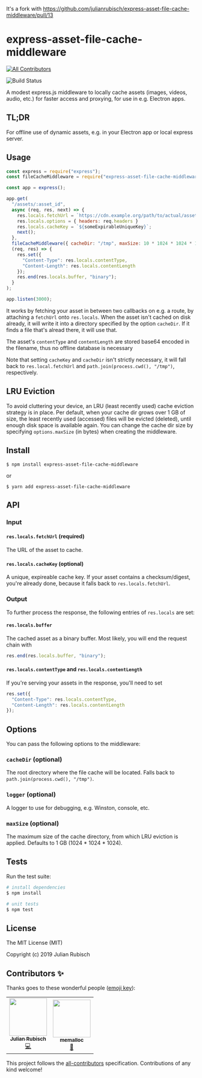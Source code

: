 It's a fork with https://github.com/julianrubisch/express-asset-file-cache-middleware/pull/13

# express-asset-file-cache-middleware
<!-- ALL-CONTRIBUTORS-BADGE:START - Do not remove or modify this section -->
[![All Contributors](https://img.shields.io/badge/all_contributors-2-orange.svg?style=flat-square)](#contributors-)
<!-- ALL-CONTRIBUTORS-BADGE:END -->

![Build Status](https://github.com/julianrubisch/express-asset-file-cache-middleware/workflows/Node%20CI/badge.svg)

A modest express.js middleware to locally cache assets (images, videos, audio, etc.) for faster access and proxying, for use in e.g. Electron apps.

## TL;DR

For offline use of dynamic assets, e.g. in your Electron app or local express server.

## Usage

```javascript
const express = require("express");
const fileCacheMiddleware = require("express-asset-file-cache-middleware");

const app = express();

app.get(
  "/assets/:asset_id",
  async (req, res, next) => {    
    res.locals.fetchUrl = `https://cdn.example.org/path/to/actual/asset/${req.params.asset_id}`;
    res.locals.options = { headers: req.headers }
    res.locals.cacheKey = `${someExpirableUniqueKey}`;
    next();
  },
  fileCacheMiddleware({ cacheDir: "/tmp", maxSize: 10 * 1024 * 1024 * 1024 }),
  (req, res) => {
    res.set({
      "Content-Type": res.locals.contentType,
      "Content-Length": res.locals.contentLength
    });
    res.end(res.locals.buffer, "binary");
  }
);

app.listen(3000);
```

It works by fetching your asset in between two callbacks on e.g. a route, by attaching a `fetchUrl` onto `res.locals`. When the asset isn't cached on disk already, it will write it into a directory specified by the option `cacheDir`. If it finds a file that's alread there, it will use that.

The asset's `contentType` and `contentLength` are stored base64 encoded in the filename, thus no offline database is necessary

Note that setting `cacheKey` and `cacheDir` isn't strictly necessary, it will fall back to `res.local.fetchUrl` and `path.join(process.cwd(), "/tmp")`, respectively.

## LRU Eviction

To avoid cluttering your device, an LRU (least recently used) cache eviction strategy is in place. Per default, when your cache dir grows over 1 GB of size, the least recently used (accessed) files will be evicted (deleted), until enough disk space is available again. You can change the cache dir size by specifying `options.maxSize` (in bytes) when creating the middleware.


## Install

    $ npm install express-asset-file-cache-middleware
    
or

    $ yarn add express-asset-file-cache-middleware
    
## API

### Input

#### `res.locals.fetchUrl` (required)

The URL of the asset to cache.

#### `res.locals.cacheKey` (optional)

A unique, expireable cache key. If your asset contains a checksum/digest, you're already done, because it falls back to `res.locals.fetchUrl`.

### Output

To further process the response, the following entries of `res.locals` are set:

#### `res.locals.buffer`

The cached asset as a binary buffer. Most likely, you will end the request chain with

```javascript
res.end(res.locals.buffer, "binary");
```

#### `res.locals.contentType` and `res.locals.contentLength`

If you're serving your assets in the response, you'll need to set

```javascript
res.set({
  "Content-Type": res.locals.contentType,
  "Content-Length": res.locals.contentLength
});
```    
    
## Options

You can pass the following options to the middleware:

### `cacheDir` (optional)

The root directory where the file cache will be located. Falls back to `path.join(process.cwd(), "/tmp")`.

### `logger` (optional)

A logger to use for debugging, e.g. Winston, console, etc.

### `maxSize` (optional)
The maximum size of the cache directory, from which LRU eviction is applied. Defaults to 1 GB (1024 * 1024 * 1024).


## Tests

Run the test suite:

```bash
# install dependencies
$ npm install

# unit tests
$ npm test
```

## License

The MIT License (MIT)

Copyright (c) 2019 Julian Rubisch

## Contributors ✨

Thanks goes to these wonderful people ([emoji key](https://allcontributors.org/docs/en/emoji-key)):

<!-- ALL-CONTRIBUTORS-LIST:START - Do not remove or modify this section -->
<!-- prettier-ignore-start -->
<!-- markdownlint-disable -->
<table>
  <tr>
    <td align="center"><a href="http://www.julianrubisch.at"><img src="https://avatars0.githubusercontent.com/u/4352208?v=4" width="100px;" alt=""/><br /><sub><b>Julian Rubisch</b></sub></a><br /><a href="https://github.com/julianrubisch/express-asset-file-cache-middleware/commits?author=julianrubisch" title="Code">💻</a></td>
    <td align="center"><a href="https://github.com/memalloc"><img src="https://avatars2.githubusercontent.com/u/7209927?v=4" width="100px;" alt=""/><br /><sub><b>memalloc</b></sub></a><br /><a href="https://github.com/julianrubisch/express-asset-file-cache-middleware/pulls?q=is%3Apr+reviewed-by%3Amemalloc" title="Reviewed Pull Requests">👀</a></td>
  </tr>
</table>

<!-- markdownlint-enable -->
<!-- prettier-ignore-end -->
<!-- ALL-CONTRIBUTORS-LIST:END -->

This project follows the [all-contributors](https://github.com/all-contributors/all-contributors) specification. Contributions of any kind welcome!
